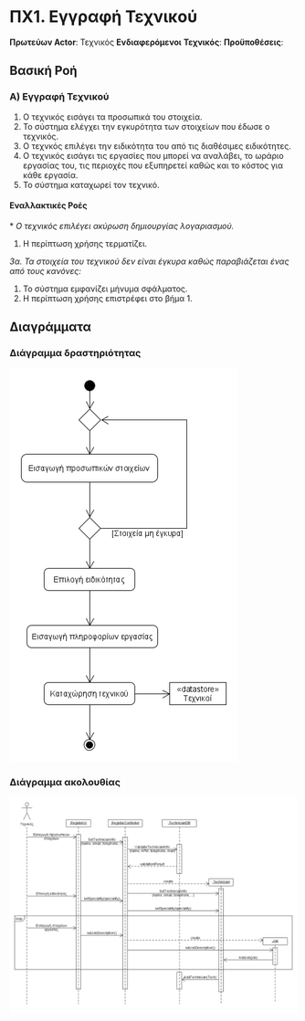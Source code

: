 # ΠΧ1. Εγγραφή Τεχνικού

**Πρωτεύων Actor**: Τεχνικός
**Ενδιαφερόμενοι**
**Τεχνικός**:
**Προϋποθέσεις**: 

## Βασική Ροή

### Α) Εγγραφή Τεχνικού
1. Ο τεχνικός εισάγει τα προσωπικά του στοιχεία.
2. Το σύστημα ελέγχει την εγκυρότητα των στοιχείων που έδωσε ο τεχνικός.
3. Ο τεχνκός επιλέγει την ειδικότητα του από τις διαθέσιμες ειδικότητες.
4. Ο τεχνικός εισάγει τις εργασίες που μπορεί να αναλάβει, το ωράριο εργασίας του, τις περιοχές που εξυπηρετεί καθώς και το κόστος για κάθε εργασία.
5. Το σύστημα καταχωρεί τον τεχνικό.

#### Εναλλακτικές Ροές

\* *Ο τεχνικός επιλέγει ακύρωση δημιουργίας λογαριασμού.*
1. Η περίπτωση χρήσης τερματίζει.

*3α. Τα στοιχεία του τεχνικού δεν είναι έγκυρα καθώς παραβιάζεται ένας από τους κανόνες:*
1. Το σύστημα εμφανίζει μήνυμα σφάλματος.
2. Η περίπτωση χρήσης επιστρέφει στο βήμα 1.

## Διαγράμματα

### Διάγραμμα δραστηριότητας

![Activity diagram](diagrams/uc1-activity.png)

### Διάγραμμα ακολουθίας 

![Sequence diagram](diagrams/sq1-tech-reg.png)
